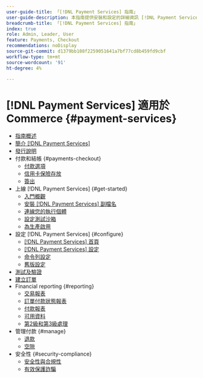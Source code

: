 ```yaml
---
user-guide-title: 「[!DNL Payment Services] 指南」
user-guide-description: 本指南提供安裝和設定的詳細資訊 [!DNL Payment Services] 針對您的 [!DNL Adobe Commerce] 或 [!DNL Magento Open Source] 市集。」
breadcrumb-title: 「[!DNL Payment Services] 指南」
index: true
role: Admin, Leader, User
feature: Payments, Checkout
recommendations: noDisplay
source-git-commit: d1379bb108f2259051641a7bf77cd8b459fd9cbf
workflow-type: tm+mt
source-wordcount: '91'
ht-degree: 4%

---
```



# [!DNL Payment Services] 適用於Commerce {#payment-services}

- [指南概述](guide-overview.md)
- [簡介 [!DNL Payment Services]](overview.md)
- [發行說明](release-notes.md)
- 付款和結帳 {#payments-checkout}
   - [付款選項](payments-options.md)
   - [信用卡保險存放](vaulting.md)
   - [簽出](checkout.md)
- 上線 [!DNL Payment Services] {#get-started}
   - [入門概觀](onboard.md)
   - [安裝 [!DNL Payment Services] 副檔名](install.md)
   - [連線您的執行個體](connect.md)
   - [設定測試沙箱](sandbox.md)
   - [為生產啟用](production.md)
- 設定 [!DNL Payment Services] {#configure}
   - [[!DNL Payment Services] 首頁](payments-home.md)
   - [[!DNL Payment Services] 設定](settings.md)
   - [命令列設定](configure-cli.md)
   - [舊版設定](configure-admin.md)
- [測試及驗證](test-validate.md)
- [建立訂單](create-order.md)
- Financial reporting {#reporting}
   - [交易報表](transactions.md)
   - [訂單付款狀態報表](order-payment-status.md)
   - [付款報表](payouts.md)
   - [可用資料](data.md)
   - [第2級和第3級處理](levels-card-payment-transactions.md)
- 管理付款 {#manage}
   - [退款](refunds.md)
   - [空隙](voids.md)
- 安全性 {#security-compliance}
   - [安全性與合規性](security.md)
   - [有效保護詐騙](fraud-protection.md)
